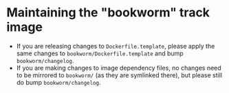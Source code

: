 # Maintaining the "bookworm" track image

* If you are releasing changes to `Dockerfile.template`, please apply the
  same changes to `bookworm/Dockerfile.template` and bump `bookworm/changelog`.
* If you are making changes to image dependency files, no changes need to be
  mirrored to `bookworm/` (as they are symlinked there), but please still do
  bump `bookworm/changelog`.
